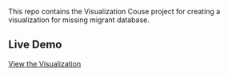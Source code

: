 This repo contains the Visualization Couse project for creating a visualization for missing migrant database. 

## Live Demo

[View the Visualization](https://rathraiser12.github.io/Missing_Migrants_Visualization/)
